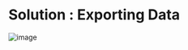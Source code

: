 # Solution :  Exporting Data

![image](https://user-images.githubusercontent.com/123749462/223823284-c45d4908-a0ed-49e6-86b6-e18457dade26.png)

